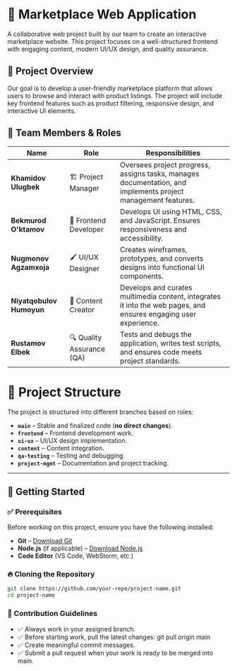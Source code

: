 # 🛒 Marketplace Web Application  

A collaborative web project built by our team to create an interactive marketplace website. This project focuses on a well-structured frontend with engaging content, modern UI/UX design, and quality assurance.  

## 🚀 Project Overview  
Our goal is to develop a user-friendly marketplace platform that allows users to browse and interact with product listings. The project will include key frontend features such as product filtering, responsive design, and interactive UI elements.  

## 👥 Team Members & Roles  

| Name                   | Role                          | Responsibilities |
|------------------------|-----------------------------|-----------------|
| **Khamidov Ulugbek**   | 🏗 Project Manager           | Oversees project progress, assigns tasks, manages documentation, and implements project management features. |
| **Bekmurod O'ktamov**  | 🎨 Frontend Developer        | Develops UI using HTML, CSS, and JavaScript. Ensures responsiveness and accessibility. |
| **Nugmonov Agzamxoja** | 🖌 UI/UX Designer            | Creates wireframes, prototypes, and converts designs into functional UI components. |
| **Niyatqobulov Humoyun** | 📝 Content Creator        | Develops and curates multimedia content, integrates it into the web pages, and ensures engaging user experience. |
| **Rustamov Elbek**     | 🔍 Quality Assurance (QA)   | Tests and debugs the application, writes test scripts, and ensures code meets project standards. |

# 🚀 Project Structure  

The project is structured into different branches based on roles:  

- **`main`** – Stable and finalized code (**no direct changes**).  
- **`frontend`** – Frontend development work.  
- **`ui-ux`** – UI/UX design implementation.  
- **`content`** – Content integration.  
- **`qa-testing`** – Testing and debugging.  
- **`project-mgmt`** – Documentation and project tracking.  

---

## 🎯 Getting Started  

### ✅ Prerequisites  

Before working on this project, ensure you have the following installed:  

- **Git** – [Download Git](https://git-scm.com/downloads)  
- **Node.js** (if applicable) – [Download Node.js](https://nodejs.org/)  
- **Code Editor** (VS Code, WebStorm, etc.)  

### 🔥 Cloning the Repository  

```bash
git clone https://github.com/your-repo/project-name.git
cd project-name
```

### 📜 Contribution Guidelines

- ✅ Always work in your assigned branch.
- ✅ Before starting work, pull the latest changes: git pull origin main
- ✅ Create meaningful commit messages.
- ✅ Submit a pull request when your work is ready to be merged into main.

